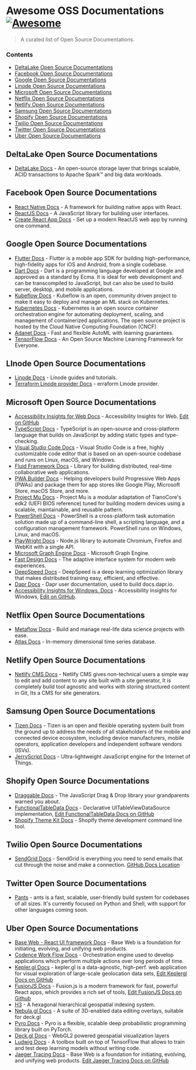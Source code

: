 # Awesome OSS Documentations  [![Awesome](https://awesome.re/badge.svg)](https://awesome.re)

> A curated list of Open Source Documentations.

### Contents

- [DeltaLake Open Source Documentations](#deltalake-open-source-documentations)
- [Facebook Open Source Documentations](#facebook-open-source-documentations)
- [Google Open Source Documentations](#google-open-source-documentations)
- [Linode Open Source Documentations](#linode-open-source-documentations)
- [Microsoft Open Source Documentations](#microsoft-open-source-documentations)
- [Netflix Open Source Documentations](#netflix-open-source-documentations)
- [Netlify Open Source Documentations](#netlify-open-source-documentations)
- [Samsung Open Source Documentations](#samsung-open-source-documentations)
- [Shopify Open Source Documentations](#shopify-open-source-documentations)
- [Twilio Open Source Documentations](#twilio-open-source-documentations)
- [Twitter Open Source Documentations](#twitter-open-source-documentations)
- [Uber Open Source Documentations](#uber-open-source-documentations)


## DeltaLake Open Source Documentations

- [DeltaLake Docs](https://docs.delta.io/latest/index.html) - An open-source storage layer that brings scalable, ACID transactions to Apache Spark™ and big data workloads.

## Facebook Open Source Documentations

- [React Native Docs](https://reactnative.dev/docs/getting-started) - A framework for building native apps with React.
- [ReactJS Docs](https://reactjs.org/docs/getting-started.html) - A JavaScript library for building user interfaces.
- [Create React App Docs](https://create-react-app.dev/docs/getting-started) - Set up a modern ReactJS web app by running one command.

## Google Open Source Documentations

- [Flutter Docs](https://flutter.dev/docs) - Flutter is a mobile app SDK for building high-performance, high-fidelity apps for iOS and Android, from a single codebase.
- [Dart Docs](https://dart.dev/guides) - Dart is a programming language developed at Google and approved as a standard by Ecma. It is ideal for web development and can be transcompiled to JavaScript, but can also be used to build server, desktop, and mobile applications. 
- [Kubeflow Docs](https://www.kubeflow.org/docs/) - Kubeflow is an open, community driven project to make it easy to deploy and manage an ML stack on Kubernetes.
- [Kubernetes Docs](https://kubernetes.io/docs/home/) - Kubernetes is an open source container orchestration engine for automating deployment, scaling, and management of containerized applications. The open source project is hosted by the Cloud Native Computing Foundation (CNCF)
- [Adanet Docs](https://adanet.readthedocs.io/) - Fast and flexible AutoML with learning guarantees.
- [TensorFlow Docs](https://www.tensorflow.org/tutorials) - An Open Source Machine Learning Framework for Everyone.

## LInode Open Source Documentations

- [Linode Docs](https://www.linode.com/docs/) - Linode guides and tutorials.
- [Terraform Linode provider Docs](https://www.terraform.io/docs/providers/linode/) - erraform Linode provider.

## Microsoft Open Source Documentations

- [Accessibility Insights for Web Docs](https://accessibilityinsights.io/docs/en/web/overview/) - Accessibility Insights for Web. [Edit on GitHub](https://github.com/microsoft/accessibility-insights-web/tree/main/docs)
- [TypeScript Docs](https://www.typescriptlang.org/docs/) - TypeScript is an open-source and cross-platform language that builds on JavaScript by adding static types and type-checking.
- [Visual Studio Code Docs](https://code.visualstudio.com/docs) - Visual Studio Code is a free, highly customizable code editor that is based on an open-source codebase and runs on Linux, macOS, and Windows. 
- [Fluid Framework Docs](https://fluidframework.com/docs/) - Library for building distributed, real-time collaborative web applications.
- [PWA Builder Docs](https://blog.pwabuilder.com/docs) - Helping developers build Progressive Web Apps (PWAs) and package them for app stores like Google Play, Microsoft Store, macOS Store, and more.
- [Project Mu Docs](https://microsoft.github.io/mu/) -  Project Mu is a modular adaptation of TianoCore's edk2 (UEFI BIOS reference) tuned for building modern devices using a scalable, maintainable, and reusable pattern.
- [PowerShell Docs](https://docs.microsoft.com/en-us/powershell/scripting/overview?view=powershell-7.1) - PowerShell is a cross-platform task automation solution made up of a command-line shell, a scripting language, and a configuration management framework. PowerShell runs on Windows, Linux, and macOS.
- [PlayWright Docs](https://playwright.dev/docs/intro/) - Node.js library to automate Chromium, Firefox and WebKit with a single API.
- [Microsoft Graph Engine Docs](https://www.graphengine.io/docs/manual/index.html) -  Microsoft Graph Engine.
- [Fast Design Docs](https://www.fast.design/docs/introduction/) -  The adaptive interface system for modern web experiences.
- [DeepSpeed Docs](https://deepspeed.readthedocs.io/en/latest/) - DeepSpeed is a deep learning optimization library that makes distributed training easy, efficient, and effective.
- [Dapr  Docs](https://docs.dapr.io/) - Dapr user documentation, used to build docs.dapr.io.
- [Accessibility Insights for Windows. Docs](https://accessibilityinsights.io/docs/en/windows/) - Accessibility Insights for Windows, [Edit on GitHub](https://github.com/microsoft/accessibility-insights-windows/tree/main/docs).

## Netflix Open Source Documentations

- [Metaflow Docs](https://github.com/Netflix/metaflow-docs) - Build and manage real-life data science projects with ease.
- [Atlas Docs](https://netflix.github.io/atlas-docs/) - In-memory dimensional time series database.

## Netlify Open Source Documentations

- [Netlify CMS Docs](https://www.netlifycms.org/docs/intro/) - Netlify CMS gives non-technical users a simple way to edit and add content to any site built with a site generator, It is completely build tool agnostic and works with storing structured content in Git, Its a CMS for site generators.

## Samsung Open Source Documentations

- [Tizen Docs](https://docs.tizen.org/) - Tizen is an open and flexible operating system built from the ground up to address the needs of all stakeholders of the mobile and connected device ecosystem, including device manufacturers, mobile operators, application developers and independent software vendors (ISVs).
- [JerryScript Docs](https://jerryscript.net/getting-started/) - Ultra-lightweight JavaScript engine for the Internet of Things.

## Shopify Open Source Documentations

- [Draggable Docs](https://shopify.github.io/draggable/docs/) - The JavaScript Drag & Drop library your grandparents warned you about.
- [FunctionalTableData Docs](https://shopify.github.io/FunctionalTableData/) -  Declarative UITableViewDataSource implementation, [Edit FunctionalTableData Docs on GitHub](https://github.com/Shopify/FunctionalTableData/tree/master/docs)
- [Shopify Theme Kit Docs](https://shopify.dev/themes/tools/theme-kit) - Shopify theme development command line tool.

## Twilio Open Source Documentations

- [SendGrid Docs](https://docs.sendgrid.com/) - SendGrid is everything you need to send emails that cut through the noise and make a connection. [GitHub Docs Location](https://github.com/sendgrid/docs/tree/develop/content/docs)

## Twitter Open Source Documentations

- [Pants](https://www.pantsbuild.org/docs) - ants is a fast, scalable, user-friendly build system for codebases of all sizes. It's currently focused on Python and Shell, with support for other languages coming soon.

## Uber Open Source Documentations

- [Base Web - React UI framework Docs](https://baseweb.design/getting-started/setup) - Base Web is a foundation for initiating, evolving, and unifying web products.
- [Codence Work Flow Docs](https://cadenceworkflow.io/docs/get-started/#what-s-next) - Orchestration engine used to develop applications which perform multiple actions over long periods of time.
- [Kepler.gl Docs](https://docs.kepler.gl/ ) - kepler.gl is a data-agnostic, high-perf. web application for visual exploration of large-scale geolocation data sets, [Edit Keplergl Docs on GitHub](https://github.com/keplergl/kepler.gl/tree/master/docs)
- [FusionJS Docs](https://fusionjs.com/docs/overview) - Fusion.js is a modern framework for fast, powerful React apps, which provides a rich set of tools, [Edit FusionJS Docs on Github](https://github.com/fusionjs/fusionjs.github.io/tree/master/documentation)
- [H3](https://h3geo.org/docs/  ) - A hexagonal hierarchical geospatial indexing system.
- [Nebula.gl Docs](https://nebula.gl/docs) - A suite of 3D-enabled data editing overlays, suitable for deck.gl
- [Pyro Docs](https://docs.pyro.ai/en/stable/) - Pyro is a flexible, scalable deep probabilistic programming library built on PyTorch.
- [Deck.gl Docs](https://deck.gl/docs ) - WebGL2 powered geospatial visualization layers
- [Ludwig Docs](https://ludwig-ai.github.io/ludwig-docs/getting_started/) - A toolbox built on top of TensorFlow that allows to train and test deep learning models without writing code.
- [Jaeger Tracing Docs](https://www.jaegertracing.io/docs/) - Base Web is a foundation for initiating, evolving, and unifying web products. [Edit Jaeger Tracing Docs on GitHub](https://github.com/jaegertracing/documentation)


